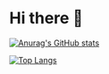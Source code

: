 # Hi there 👋

[![Anurag's GitHub stats](https://github-readme-stats.vercel.app/api?username=candiedcode&show_icons=true&theme=radical)](https://github.com/anuraghazra/github-readme-stats)

[![Top Langs](https://github-readme-stats.vercel.app/api/top-langs/?username=candiedcode&layout=compact&theme=radical)](https://github.com/anuraghazra/github-readme-stats)
